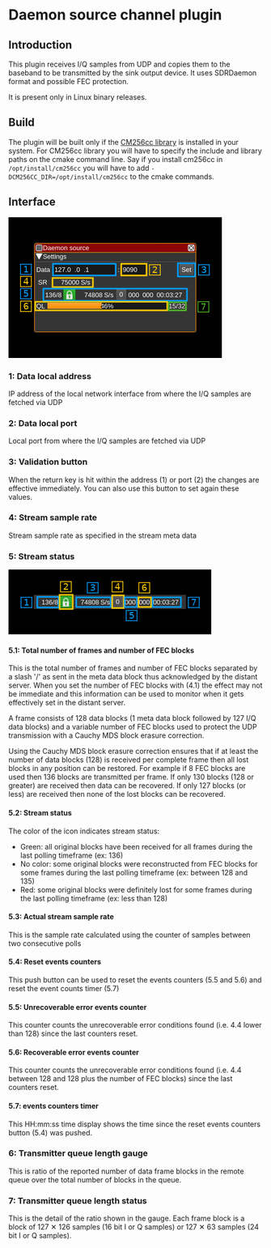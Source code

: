 <h1>Daemon source channel plugin</h1>

<h2>Introduction</h2>

This plugin receives I/Q samples from UDP and copies them to the baseband to be transmitted by the sink output device. It uses SDRDaemon format and possible FEC protection.

It is present only in Linux binary releases.

<h2>Build</h2>

The plugin will be built only if the [CM256cc library](https://github.com/f4exb/cm256cc) is installed in your system. For CM256cc library you will have to specify the include and library paths on the cmake command line. Say if you install cm256cc in `/opt/install/cm256cc` you will have to add `-DCM256CC_DIR=/opt/install/cm256cc` to the cmake commands.

<h2>Interface</h2>

![Daemon source channel plugin GUI](../../../doc/img/DaemonSource.png)

<h3>1: Data local address</h2>

IP address of the local network interface from where the I/Q samples are fetched via UDP

<h3>2: Data local port</h2>

Local port from where the I/Q samples are fetched via UDP

<h3>3: Validation button</h3>

When the return key is hit within the address (1) or port (2) the changes are effective immediately. You can also use this button to set again these values. 

<h3>4: Stream sample rate</h3>

Stream sample rate as specified in the stream meta data

<h3>5: Stream status</h3>

![Daemon source channel plugin GUI](../../../doc/img/DaemonSource_5.png)

<h4>5.1: Total number of frames and number of FEC blocks</h4>

This is the total number of frames and number of FEC blocks separated by a slash '/' as sent in the meta data block thus acknowledged by the distant server. When you set the number of FEC blocks with (4.1) the effect may not be immediate and this information can be used to monitor when it gets effectively set in the distant server.

A frame consists of 128 data blocks (1 meta data block followed by 127 I/Q data blocks) and a variable number of FEC blocks used to protect the UDP transmission with a Cauchy MDS block erasure correction.

Using the Cauchy MDS block erasure correction ensures that if at least the number of data blocks (128) is received per complete frame then all lost blocks in any position can be restored. For example if 8 FEC blocks are used then 136 blocks are transmitted per frame. If only 130 blocks (128 or greater) are received then data can be recovered. If only 127 blocks (or less) are received then none of the lost blocks can be recovered.

<h4>5.2: Stream status</h4>

The color of the icon indicates stream status:

  - Green: all original blocks have been received for all frames during the last polling timeframe (ex: 136)
  - No color: some original blocks were reconstructed from FEC blocks for some frames during the last polling timeframe (ex: between 128 and 135)
  - Red: some original blocks were definitely lost for some frames during the last polling timeframe (ex: less than 128)
  
<h4>5.3: Actual stream sample rate</h4>

This is the sample rate calculated using the counter of samples between two consecutive polls

<h4>5.4: Reset events counters</h4>

This push button can be used to reset the events counters (5.5 and 5.6) and reset the event counts timer (5.7)

<h4>5.5: Unrecoverable error events counter</h4>

This counter counts the unrecoverable error conditions found (i.e. 4.4 lower than 128) since the last counters reset.

<h4>5.6: Recoverable error events counter</h4>

This counter counts the unrecoverable error conditions found (i.e. 4.4 between 128 and 128 plus the number of FEC blocks) since the last counters reset.

<h4>5.7: events counters timer</h4>

This HH:mm:ss time display shows the time since the reset events counters button (5.4) was pushed.

<h3>6: Transmitter queue length gauge</h3>

This is ratio of the reported number of data frame blocks in the remote queue over the total number of blocks in the queue.

<h3>7: Transmitter queue length status</h3>

This is the detail of the ratio shown in the gauge. Each frame block is a block of 127 &#x2715; 126 samples (16 bit I or Q samples) or 127 &#x2715; 63 samples (24 bit I or Q samples).
